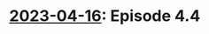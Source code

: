 # [2023-04-16](https://s3.amazonaws.com/writecomments.com/transcripts/71d87269e7ebc822df3ee05720ebdbeb.csv): Episode 4.4
